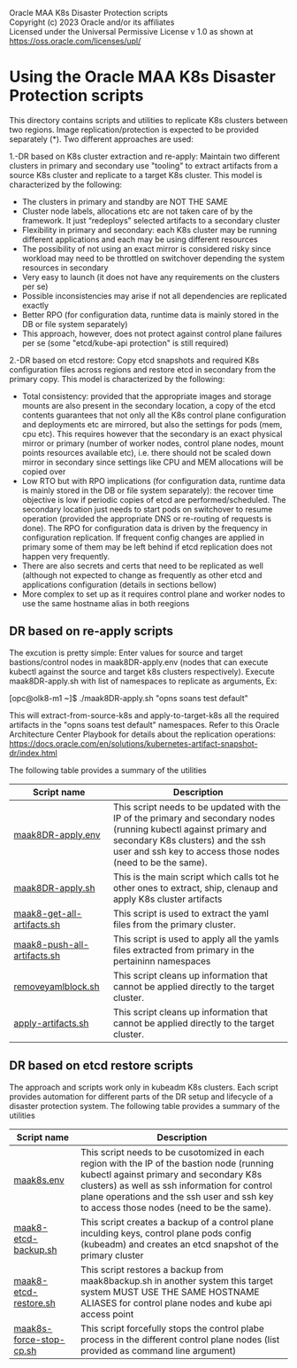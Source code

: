 Oracle MAA K8s Disaster Protection scripts  
Copyright (c) 2023 Oracle and/or its affiliates  
Licensed under the Universal Permissive License v 1.0 as shown at https://oss.oracle.com/licenses/upl/  

Using the Oracle MAA K8s Disaster Protection scripts   
=================================================================================================================

This directory contains scripts and utilities to replicate  K8s clusters between two regions. Image replication/protection is expected to be provided separately (*). Two different approaches are used:

1.-DR based on K8s cluster extraction and re-apply: Maintain two different clusters in primary and secondary use "tooling" to extract artifacts from a source K8s cluster and replicate to a target K8s cluster. This model is characterized by the following:

-   The clusters in primary and standby are NOT THE SAME
-   Cluster node labels, allocations etc are not taken care of by the framework. It just “redeploys” selected artifacts to a secondary cluster
-   Flexibility in primary and secondary: each K8s cluster may be running different applications and each may be using different resources
-   The possibility of not using an exact mirror is considered risky since workload may need to be throttled on switchover depending the system resources in secondary
-   Very easy to launch (it does not have any requirements on the clusters per se)
-   Possible inconsistencies may arise if not all dependencies are replicated exactly
-   Better RPO (for configuration data, runtime data is mainly stored in the DB or file system separately)
-   This approach, however, does not protect against control plane failures per se (some "etcd/kube-api protection" is still required)


2.-DR based on etcd restore: Copy etcd snapshots and required K8s configuration files across regions and restore etcd in secondary from the primary copy. This model is characterized by the following:
 - Total consistency: provided that the appropriate images and storage mounts are also present in the secondary location, a copy of the etcd contents guarantees that not only all the K8s control plane configuration and deployments etc are mirrored, but also the settings for pods (mem, cpu etc). This requires however that the secondary is an exact physical mirror or primary (number of worker nodes, control plane nodes, mount points resources available etc), i.e. there should not be scaled down mirror in secondary since settings like CPU and MEM allocations will be copied over
-   Low RTO but with RPO implications (for configuration data, runtime data is mainly stored in the DB or file system separately): the recover time objective is low if periodic copies of etcd are performed/scheduled. The secondary location just needs to start pods on switchover to resume operation (provided the appropriate DNS or re-routing of requests is done). The RPO for configuration data is driven by the frequency in configuration replication. If frequent config changes are applied in primary some of them may be left behind if etcd replication does not happen very frequently.
-   There are also secrets and certs that need to be replicated as well (although not expected to change as frequently as other etcd and applications configuration (details in sections bellow)
-   More complex to set up as it requires control plane and worker nodes to use the same hostname alias in both reegions

DR based on re-apply scripts 
--------------
The excution is pretty simple: Enter values for source and target bastions/control nodes in maak8DR-apply.env (nodes that can execute kubectl against the source and target k8s clusters respectively). Execute maak8DR-apply.sh with list of namespaces to replicate as arguments, Ex:

[opc@olk8-m1 ~]$ ./maak8DR-apply.sh "opns soans test default"

This will extract-from-source-k8s and apply-to-target-k8s all the required artifacts in the "opns soans test default" namespaces. Refer to this Oracle Architecture Center Playbook for details about the replication operations: https://docs.oracle.com/en/solutions/kubernetes-artifact-snapshot-dr/index.html 

The following table provides a summary of the utilities

  | Script name  | Description |
| ------------- | ------------- |
| [maak8DR-apply.env](./maak8DR-apply.env) | This script needs to be updated with the IP of the primary and secondary nodes (running kubectl against primary and secondary K8s clusters) and the ssh user and ssh key to access those nodes (need to be the same). |
| [maak8DR-apply.sh](./maak8DR-apply.sh) | This is the main script which calls tot he other ones to extract, ship, clenaup and apply K8s cluster artifacts |
| [maak8-get-all-artifacts.sh](./maak8-get-all-artifacts.sh) | This script is used to extract the yaml files from the primary cluster. |
| [maak8-push-all-artifacts.sh](./maak8-push-all-artifacts.sh) | This script is used to apply all the yamls files extracted from primary in the pertaininn namespaces |
| [removeyamlblock.sh](./removeyamlblock.sh) | This script cleans up information that cannot be applied directly to the target cluster. |
| [apply-artifacts.sh](./apply-artifacts.sh) | This script cleans up information that cannot be applied directly to the target cluster. |

DR based on etcd restore scripts 
--------------
  The approach and scripts work only in kubeadm K8s clusters. Each script provides automation for different parts of the DR setup and lifecycle of a disaster protection system. 
  The following table provides a summary of the utilities

  | Script name  | Description |
| ------------- | ------------- |
| [maak8s.env](./maak8s.env) | This script needs to be cusotomized in each region with the IP of the bastion node (running kubectl against primary and secondary K8s clusters) as well as ssh information for control plane operations and the ssh user and ssh key to access those nodes (need to be the same). |
| [maak8-etcd-backup.sh](./maak8-etcd-backup.sh) | This script creates a backup of a control plane inculding keys, control plane pods config (kubeadm) and creates an etcd snapshot of the primary cluster |
| [maak8-etcd-restore.sh](./maak8-etcd-restore.sh) | This script restores a backup from maak8backup.sh in another system this target system MUST USE THE SAME HOSTNAME ALIASES for control plane nodes and kube api access point |. 
| [maak8s-force-stop-cp.sh](./maak8s-force-stop-cp.sh) | This script forcefully stops the control plabe process in the different control plane nodes (list provided as command line argument) |. 

